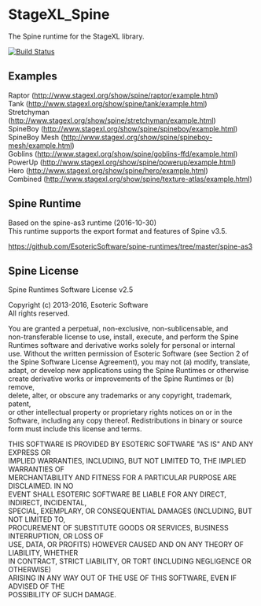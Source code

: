 StageXL_Spine
=============

The Spine runtime for the StageXL library.

[![Build Status](https://travis-ci.org/bp74/StageXL_Spine.svg?branch=master)](https://travis-ci.org/bp74/StageXL_Spine)

## Examples

Raptor (<http://www.stagexl.org/show/spine/raptor/example.html>)  
Tank (<http://www.stagexl.org/show/spine/tank/example.html>)  
Stretchyman (<http://www.stagexl.org/show/spine/stretchyman/example.html>)  
SpineBoy (<http://www.stagexl.org/show/spine/spineboy/example.html>)  
SpineBoy Mesh (<http://www.stagexl.org/show/spine/spineboy-mesh/example.html>)  
Goblins (<http://www.stagexl.org/show/spine/goblins-ffd/example.html>)  
PowerUp (<http://www.stagexl.org/show/spine/powerup/example.html>)  
Hero (<http://www.stagexl.org/show/spine/hero/example.html>)  
Combined (<http://www.stagexl.org/show/spine/texture-atlas/example.html>)    

## Spine Runtime

Based on the spine-as3 runtime (2016-10-30)  
This runtime supports the export format and features of Spine v3.5.    

<https://github.com/EsotericSoftware/spine-runtimes/tree/master/spine-as3>  

## Spine License
  
Spine Runtimes Software License v2.5    
  
Copyright (c) 2013-2016, Esoteric Software  
All rights reserved.    
  
You are granted a perpetual, non-exclusive, non-sublicensable, and  
non-transferable license to use, install, execute, and perform the Spine  
Runtimes software and derivative works solely for personal or internal  
use. Without the written permission of Esoteric Software (see Section 2 of  
the Spine Software License Agreement), you may not (a) modify, translate,  
adapt, or develop new applications using the Spine Runtimes or otherwise  
create derivative works or improvements of the Spine Runtimes or (b) remove,  
delete, alter, or obscure any trademarks or any copyright, trademark, patent,  
or other intellectual property or proprietary rights notices on or in the  
Software, including any copy thereof. Redistributions in binary or source  
form must include this license and terms.    
     
THIS SOFTWARE IS PROVIDED BY ESOTERIC SOFTWARE "AS IS" AND ANY EXPRESS OR  
IMPLIED WARRANTIES, INCLUDING, BUT NOT LIMITED TO, THE IMPLIED WARRANTIES OF  
MERCHANTABILITY AND FITNESS FOR A PARTICULAR PURPOSE ARE DISCLAIMED. IN NO  
EVENT SHALL ESOTERIC SOFTWARE BE LIABLE FOR ANY DIRECT, INDIRECT, INCIDENTAL,  
SPECIAL, EXEMPLARY, OR CONSEQUENTIAL DAMAGES (INCLUDING, BUT NOT LIMITED TO,  
PROCUREMENT OF SUBSTITUTE GOODS OR SERVICES, BUSINESS INTERRUPTION, OR LOSS OF  
USE, DATA, OR PROFITS) HOWEVER CAUSED AND ON ANY THEORY OF LIABILITY, WHETHER  
IN CONTRACT, STRICT LIABILITY, OR TORT (INCLUDING NEGLIGENCE OR OTHERWISE)  
ARISING IN ANY WAY OUT OF THE USE OF THIS SOFTWARE, EVEN IF ADVISED OF THE  
POSSIBILITY OF SUCH DAMAGE.  

